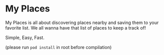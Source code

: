 # My Places

My Places is all about discovering places nearby and saving them to your favorite list.
We all wanna have that list of places to keep a track of!

Simple, Easy, Fast.

(please run `pod install` in root before compilation)
